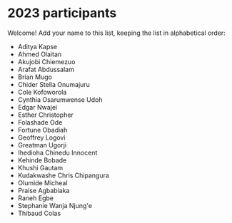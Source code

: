 # 2023 participants

Welcome! Add your name to this list, keeping the list in alphabetical order:

- Aditya Kapse
- Ahmed Olaitan
- Akujobi Chiemezuo
- Arafat Abdussalam
- Brian Mugo
- Chider Stella Onumajuru
- Cole Kofoworola
- Cynthia Osarumwense Udoh
- Edgar Nwajei
- Esther Christopher
- Folashade Ode
- Fortune Obadiah
- Geoffrey Logovi
- Greatman Ugorji
- Ihedioha Chinedu Innocent
- Kehinde Bobade
- Khushi Gautam
- Kudakwashe Chris Chipangura
- Olumide Micheal
- Praise Agbabiaka
- Raneh Egbe
- Stephanie Wanja Njung'e
- Thibaud Colas
